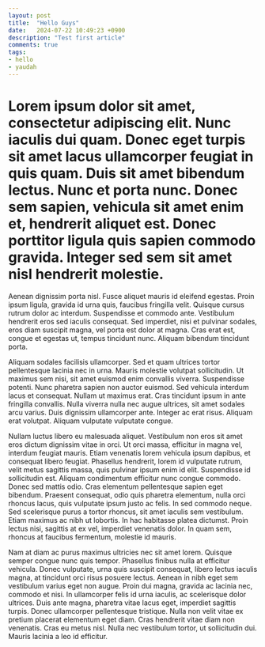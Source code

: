 ```yaml
---
layout: post
title:  "Hello Guys"
date:   2024-07-22 10:49:23 +0900
description: "Test first article"
comments: true
tags: 
- hello
- yaudah
---
```


# Lorem ipsum dolor sit amet, consectetur adipiscing elit. Nunc iaculis dui quam. Donec eget turpis sit amet lacus ullamcorper feugiat in quis quam. Duis sit amet bibendum lectus. Nunc et porta nunc. Donec sem sapien, vehicula sit amet enim et, hendrerit aliquet est. Donec porttitor ligula quis sapien commodo gravida. Integer sed sem sit amet nisl hendrerit molestie.

Aenean dignissim porta nisl. Fusce aliquet mauris id eleifend egestas. Proin ipsum ligula, gravida id urna quis, faucibus fringilla velit. Quisque cursus rutrum dolor ac interdum. Suspendisse et commodo ante. Vestibulum hendrerit eros sed iaculis consequat. Sed imperdiet, nisi et pulvinar sodales, eros diam suscipit magna, vel porta est dolor at magna. Cras erat est, congue et egestas ut, tempus tincidunt nunc. Aliquam bibendum tincidunt porta.

Aliquam sodales facilisis ullamcorper. Sed et quam ultrices tortor pellentesque lacinia nec in urna. Mauris molestie volutpat sollicitudin. Ut maximus sem nisi, sit amet euismod enim convallis viverra. Suspendisse potenti. Nunc pharetra sapien non auctor euismod. Sed vehicula interdum lacus et consequat. Nullam ut maximus erat. Cras tincidunt ipsum in ante fringilla convallis. Nulla viverra nulla nec augue ultrices, sit amet sodales arcu varius. Duis dignissim ullamcorper ante. Integer ac erat risus. Aliquam erat volutpat. Aliquam vulputate vulputate congue.

Nullam luctus libero eu malesuada aliquet. Vestibulum non eros sit amet eros dictum dignissim vitae in orci. Ut orci massa, efficitur in magna vel, interdum feugiat mauris. Etiam venenatis lorem vehicula ipsum dapibus, et consequat libero feugiat. Phasellus hendrerit, lorem id vulputate rutrum, velit metus sagittis massa, quis pulvinar ipsum enim id elit. Suspendisse id sollicitudin est. Aliquam condimentum efficitur nunc congue commodo. Donec sed mattis odio. Cras elementum pellentesque sapien eget bibendum. Praesent consequat, odio quis pharetra elementum, nulla orci rhoncus lacus, quis vulputate ipsum justo ac felis. In sed commodo neque. Sed scelerisque purus a tortor rhoncus, sit amet iaculis sem vestibulum. Etiam maximus ac nibh ut lobortis. In hac habitasse platea dictumst. Proin lectus nisi, sagittis at ex vel, imperdiet venenatis dolor. In quam sem, rhoncus at faucibus fermentum, molestie id mauris.

Nam at diam ac purus maximus ultricies nec sit amet lorem. Quisque semper congue nunc quis tempor. Phasellus finibus nulla at efficitur vehicula. Donec vulputate, urna quis suscipit consequat, libero lectus iaculis magna, at tincidunt orci risus posuere lectus. Aenean in nibh eget sem vestibulum varius eget non augue. Proin dui magna, gravida ac lacinia nec, commodo et nisi. In ullamcorper felis id urna iaculis, ac scelerisque dolor ultrices. Duis ante magna, pharetra vitae lacus eget, imperdiet sagittis turpis. Donec ullamcorper pellentesque tristique. Nulla non velit vitae ex pretium placerat elementum eget diam. Cras hendrerit vitae diam non venenatis. Cras eu metus nisl. Nulla nec vestibulum tortor, ut sollicitudin dui. Mauris lacinia a leo id efficitur.

